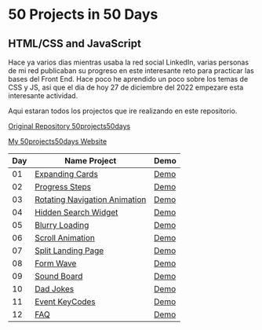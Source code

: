 # 50 Projects in 50 Days
## HTML/CSS and JavaScript

Hace ya varios dias mientras usaba la red social LinkedIn, varias personas de mi red publicaban su progreso en este interesante reto para practicar las bases del Front End. Hace poco he aprendido un poco sobre los temas de CSS y JS, asi que el dia de hoy 27 de diciembre del 2022 empezare esta interesante actividad.

Aqui estaran todos los projectos que ire realizando en este repositorio.

[Original Repository 50projects50days](https://github.com/bradtraversy/50projects50days)

[My 50projects50days Website](https://axelolea.github.io/50projects50days/main/)

| Day | Name Project | Demo |
| - | - | - |
| 01 | [ Expanding Cards ]( https://github.com/axelolea/50projects50days/tree/main/day01 ) | [ Demo ]( https://axelolea.github.io/50projects50days/day01/ ) |
| 02 | [ Progress Steps ]( https://github.com/axelolea/50projects50days/tree/main/day02 ) | [ Demo ]( https://axelolea.github.io/50projects50days/day02/ ) |
| 03 | [ Rotating Navigation Animation ]( https://github.com/axelolea/50projects50days/tree/main/day03 ) | [ Demo ]( https://axelolea.github.io/50projects50days/day03/ ) |
| 04 | [ Hidden Search Widget ]( https://github.com/axelolea/50projects50days/tree/main/day04 ) | [ Demo ]( https://axelolea.github.io/50projects50days/day04/ ) |
| 05 | [ Blurry Loading ]( https://github.com/axelolea/50projects50days/tree/main/day05 ) | [ Demo ]( https://axelolea.github.io/50projects50days/day05/ ) |
| 06 | [ Scroll Animation ]( https://github.com/axelolea/50projects50days/tree/main/day06 ) | [ Demo ]( https://axelolea.github.io/50projects50days/day06/ ) |
| 07 | [ Split Landing Page ]( https://github.com/axelolea/50projects50days/tree/main/day07 ) | [ Demo ]( https://axelolea.github.io/50projects50days/day07/ ) |
| 08 | [ Form Wave ]( https://github.com/axelolea/50projects50days/tree/main/day08 ) | [ Demo ]( https://axelolea.github.io/50projects50days/day08/ ) |
| 09 | [ Sound Board ]( https://github.com/axelolea/50projects50days/tree/main/day09 ) | [ Demo ]( https://axelolea.github.io/50projects50days/day09/ ) |
| 10 | [ Dad Jokes ]( https://github.com/axelolea/50projects50days/tree/main/day10 ) | [ Demo ]( https://axelolea.github.io/50projects50days/day10/ ) |
| 11 | [ Event KeyCodes ]( https://github.com/axelolea/50projects50days/tree/main/day11 ) | [ Demo ]( https://axelolea.github.io/50projects50days/day11/ ) |
| 12 | [ FAQ ]( https://github.com/axelolea/50projects50days/tree/main/day12 ) | [ Demo ]( https://axelolea.github.io/50projects50days/day12/ ) |